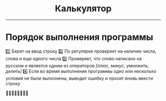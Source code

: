 <h1 align="center">Калькулятор</h1>

---

# Порядок выполнения программы

:one: Берет на ввод строку
:two: По регулярке проверяет на наличие числа, слова и еще одного числа
:three: Проверяет, что слово написано на русском и является одним из операторов _[плюс, минус, умножить, делить]_
:four: Если во время выполнения программы одно или несколько условий не были выполнены, выводит ошибку и просит вновь ввести строку

:space_invader::space_invader::space_invader::space_invader::space_invader::space_invader::space_invader::space_invader: